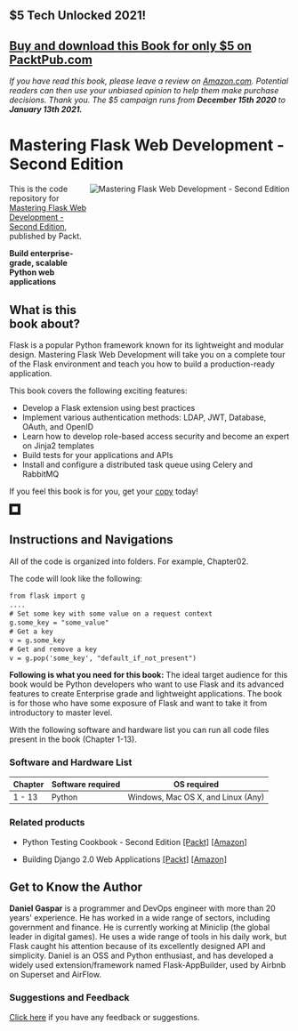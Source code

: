 ## $5 Tech Unlocked 2021!
[Buy and download this Book for only $5 on PacktPub.com](https://www.packtpub.com/product/mastering-flask-web-development-second-edition/9781788995405)
-----
*If you have read this book, please leave a review on [Amazon.com](https://www.amazon.com/gp/product/1788995406).     Potential readers can then use your unbiased opinion to help them make purchase decisions. Thank you. The $5 campaign         runs from __December 15th 2020__ to __January 13th 2021.__*

# Mastering Flask Web Development - Second Edition

<a href="https://www.packtpub.com/web-development/hands-web-development-flask-second-edition?utm_source=github&utm_medium=repository&utm_campaign=9781788995405"><img src="https://www.packtpub.com/media/catalog/product/cache/e4d64343b1bc593f1c5348fe05efa4a6/b/1/b10232.png" alt="Mastering Flask Web Development - Second Edition" height="256px" align="right"></a>

This is the code repository for [Mastering Flask Web Development - Second Edition](https://www.packtpub.com/web-development/hands-web-development-flask-second-edition?utm_source=github&utm_medium=repository&utm_campaign=9781788995405), published by Packt.

**Build enterprise-grade, scalable Python web applications**

## What is this book about?
Flask is a popular Python framework known for its lightweight and modular design. Mastering Flask Web Development will take you on a complete tour of the Flask environment and teach you how to build a production-ready application. 

This book covers the following exciting features:
* Develop a Flask extension using best practices
* Implement various authentication methods: LDAP, JWT, Database, OAuth, and OpenID
* Learn how to develop role-based access security and become an expert on Jinja2 templates
* Build tests for your applications and APIs
* Install and configure a distributed task queue using Celery and RabbitMQ

If you feel this book is for you, get your [copy](https://www.amazon.com/dp/1788995406) today!

<a href="https://www.packtpub.com/?utm_source=github&utm_medium=banner&utm_campaign=GitHubBanner"><img src="https://raw.githubusercontent.com/PacktPublishing/GitHub/master/GitHub.png" 
alt="https://www.packtpub.com/" border="5" /></a>


## Instructions and Navigations
All of the code is organized into folders. For example, Chapter02.

The code will look like the following:
```
from flask import g
....
# Set some key with some value on a request context
g.some_key = "some_value"
# Get a key
v = g.some_key
# Get and remove a key
v = g.pop('some_key', "default_if_not_present")
```

**Following is what you need for this book:**
The ideal target audience for this book would be Python developers who want to use Flask and its advanced features to create Enterprise grade and lightweight applications. The book is for those who have some exposure of Flask and want to take it from introductory to master level.

With the following software and hardware list you can run all code files present in the book (Chapter 1-13).

### Software and Hardware List

| Chapter  | Software required                   | OS required                        |
| -------- | ------------------------------------| -----------------------------------|
| 1 - 13   | Python                              | Windows, Mac OS X, and Linux (Any) |

### Related products <Other books you may enjoy>
* Python Testing Cookbook - Second Edition [[Packt]](https://www.packtpub.com/application-development/python-testing-cookbook-second-edition?utm_source=github&utm_medium=repository&utm_campaign=9781787122529) [[Amazon]](https://www.amazon.com/dp/1787122522)

* Building Django 2.0 Web Applications [[Packt]](https://www.packtpub.com/web-development/building-django-20-web-applications?utm_source=github&utm_medium=repository&utm_campaign=9781787286214) [[Amazon]](https://www.amazon.com/dp/1787286215)

## Get to Know the Author
**Daniel Gaspar**
is a programmer and DevOps engineer with more than 20 years' experience. He has worked in a wide range of sectors, including government and finance. He is currently working at Miniclip (the global leader in digital games). He uses a wide range of tools in his daily work, but Flask caught his attention because of its excellently designed API and simplicity. Daniel is an OSS and Python enthusiast, and has developed a widely used extension/framework named Flask-AppBuilder, used by Airbnb on Superset and AirFlow.

### Suggestions and Feedback
[Click here](https://docs.google.com/forms/d/e/1FAIpQLSdy7dATC6QmEL81FIUuymZ0Wy9vH1jHkvpY57OiMeKGqib_Ow/viewform) if you have any feedback or suggestions.
